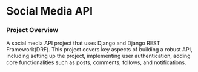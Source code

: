 # Social Media API
### Project Overview
A social media API project that uses Django and Django REST Framework(DRF). This project covers key aspects of building a robust API, including setting up the project, implementing user authentication, adding core functionalities such as posts, comments, follows, and notifications.